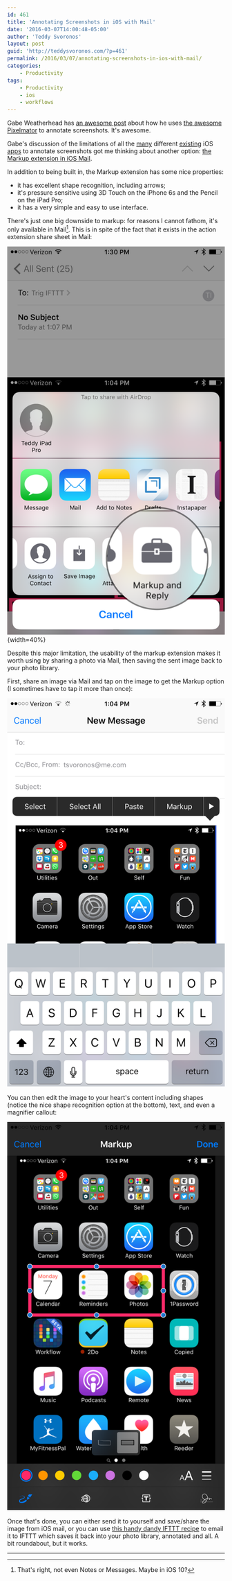```yaml
---
id: 461
title: 'Annotating Screenshots in iOS with Mail'
date: '2016-03-07T14:00:48-05:00'
author: 'Teddy Svoronos'
layout: post
guid: 'http://teddysvoronos.com/?p=461'
permalink: /2016/03/07/annotating-screenshots-in-ios-with-mail/
categories:
    - Productivity
tags:
    - Productivity
    - ios
    - workflows
---
```



Gabe Weatherhead has [an awesome post](http://www.macdrifter.com/2016/03/redaction-and-annotation-with-pixelmator-for-ios.html) about how he uses [the awesome Pixelmator](https://itunes.apple.com/us/app/pixelmator/id924695435?mt=8&uo=4&at=1010lcfa) to annotate screenshots. It's awesome. 

Gabe's discussion of the limitations of all the [many](https://itunes.apple.com/us/app/pointout-show-what-you-mean!/id985172637?mt=8&uo=4&at=1010lcfa) different [existing](https://itunes.apple.com/us/app/pinpoint-mark-up-screenshots/id669858907?mt=8&uo=4&at=1010lcfa) iOS [apps](https://itunes.apple.com/us/app/omnigraffle-2/id899656932?mt=8&uo=4&at=1010lcfa) to annotate screenshots got me thinking about another option: [the Markup extension in iOS Mail](http://www.iphonejd.com/iphone_jd/2015/09/markup-ios-9.html).

In addition to being built in, the Markup extension has some nice properties:

  * it has excellent shape recognition, including arrows;
  * it's pressure sensitive using 3D Touch on the iPhone 6s and the Pencil on the iPad Pro;
  * it has a very simple and easy to use interface.

There's just one big downside to markup: for reasons I cannot fathom, it's only available in Mail[^1]. This is in spite of the fact that it exists in the action extension share sheet in Mail:

![](/assets/img/2016-03-markup-share.png){width=40%}

Despite this major limitation, the usability of the markup extension makes it worth using by sharing a photo via Mail, then saving the sent image back to your photo library.

First, share an image via Mail and tap on the image to get the Markup option (I sometimes have to tap it more than once):

![](/assets/img/2016-03-markup-sharesheet.png)

You can then edit the image to your heart's content including shapes (notice the nice shape recognition option at the bottom), text, and even a magnifier callout:

![](/assets/img/2016-03-magnifier.png)

Once that's done, you can either send it to yourself and save/share the image from iOS mail, or you can use [this handy dandy IFTTT recipe](https://ifttt.com/recipes/394053-send-a-photo-to-your-photo-library) to email it to IFTTT which saves it back into your photo library, annotated and all. A bit roundabout, but it works.

* * *

[^1]: That's right, not even Notes or Messages. Maybe in iOS 10?
